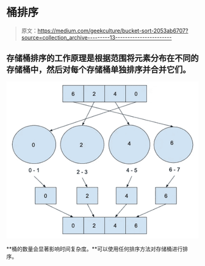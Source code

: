 # 桶排序

> 原文：<https://medium.com/geekculture/bucket-sort-2053ab6707?source=collection_archive---------13----------------------->

## 存储桶排序的工作原理是根据范围将元素分布在不同的存储桶中，然后对每个存储桶单独排序并合并它们。

![](img/45c046a88b56e651dcae4e7fe7cf0c1f.png)

**桶的数量会显著影响时间复杂度。**可以使用任何排序方法对存储桶进行排序。